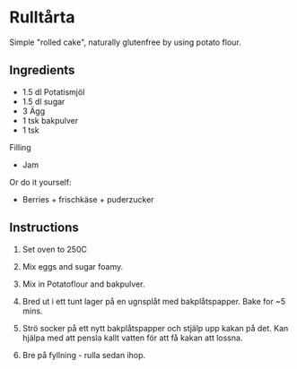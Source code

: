 # Rulltårta

Simple "rolled cake", naturally glutenfree by using potato flour.

## Ingredients

- 1.5 dl Potatismjöl
- 1.5 dl sugar
- 3 Ägg
- 1 tsk bakpulver
- 1 tsk 

Filling
- Jam

Or do it yourself:
- Berries + frischkäse + puderzucker


## Instructions

1. Set oven to 250C

2. Mix eggs and sugar foamy. 

3. Mix in Potatoflour and bakpulver.

4. Bred ut i ett tunt lager på en ugnsplåt med bakplåtspapper. Bake for ~5 mins.

5. Strö socker på ett nytt bakplåtspapper och stjälp upp kakan på det. Kan hjälpa med att pensla kallt vatten för att 
få kakan att lossna.

6. Bre på fyllning - rulla sedan ihop.

